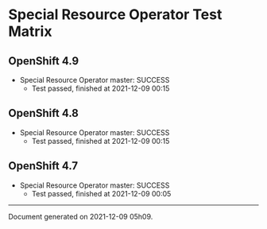 
Special Resource Operator Test Matrix
=====================================

OpenShift 4.9
-------------



* Special Resource Operator master: SUCCESS
  - Test passed, finished at 2021-12-09 00:15

OpenShift 4.8
-------------



* Special Resource Operator master: SUCCESS
  - Test passed, finished at 2021-12-09 00:15

OpenShift 4.7
-------------



* Special Resource Operator master: SUCCESS
  - Test passed, finished at 2021-12-09 00:05

---
Document generated on 2021-12-09 05h09.
